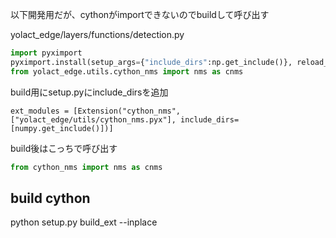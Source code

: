 

以下開発用だが、cythonがimportできないのでbuildして呼び出す

yolact_edge/layers/functions/detection.py

```python
import pyximport
pyximport.install(setup_args={"include_dirs":np.get_include()}, reload_support=True)
from yolact_edge.utils.cython_nms import nms as cnms
```

build用にsetup.pyにinclude_dirsを追加
```
ext_modules = [Extension("cython_nms", ["yolact_edge/utils/cython_nms.pyx"], include_dirs=[numpy.get_include()])]
```

build後はこっちで呼び出す
```python
from cython_nms import nms as cnms
```



## build cython
python setup.py build_ext --inplace